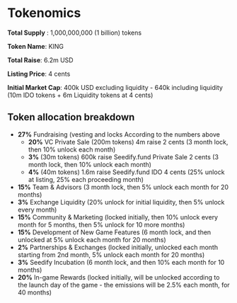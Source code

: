# Tokenomics

**Total Supply** : 1,000,000,000 (1 billion) tokens

**Token Name**: KING

**Total Raise**: 6.2m USD

**Listing Price**: 4 cents

**Initial Market Cap**: 400k USD excluding liquidity - 640k including liquidity (10m IDO tokens + 6m Liquidity tokens at 4 cents)

## Token allocation breakdown

* **27%** Fundraising  (vesting and locks According to the numbers above
  * **20%** VC Private Sale (200m tokens) 4m raise 2 cents (3 month lock, then 10% unlock each month)
  * **3%** (30m tokens) 600k raise Seedify.fund Private Sale 2 cents (3 month lock, then 10% unlock each month)
  * **4%** (40m tokens) 1.6m raise Seedify.fund IDO 4 cents (25% unlock at listing, 25% each proceeding month)
* **15%** Team & Advisors (3 month lock, then 5% unlock each month for 20 months)
* **3%** Exchange Liquidity (20% unlock for initial liquidity, then 5% unlock every month)
* **15%** Community & Marketing (locked initially, then 10% unlock every month for 5 months, then 5% unlock for 10 more months)
* **15%** Development of New Game Features (6 month lock, and then unlocked at 5% unlock each month for 20 months)
* **2%** Partnerships & Exchanges (locked initially, unlocked each month starting from 2nd month, 5% unlock each month for 20 months)
* **3%** Seedify Incubation (6 month lock, and then 10% each month for 10 months)
* **20%** In-game Rewards (locked initially, will be unlocked according to the launch day of the game - the emissions will be 2.5% each month, for 40 months)

